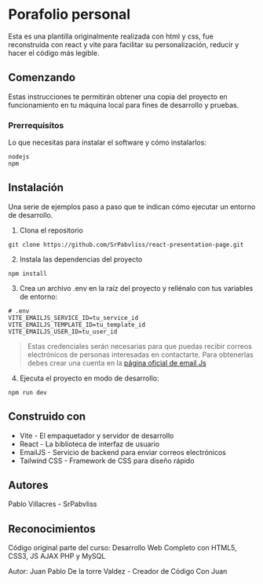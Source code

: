# Porafolio personal

Esta es una plantilla originalmente realizada con html y css, fue reconstruida con react y vite para facilitar su personalización, reducir y hacer el código más legible.

## Comenzando

Estas instrucciones te permitirán obtener una copia del proyecto en funcionamiento en tu máquina local para fines de desarrollo y pruebas.

### Prerrequisitos

Lo que necesitas para instalar el software y cómo instalarlos:

```
nodejs 
npm
```

## Instalación

Una serie de ejemplos paso a paso que te indican cómo ejecutar un entorno de desarrollo.

1. Clona el repositorio
```
git clone https://github.com/SrPabvliss/react-presentation-page.git
```

2. Instala las dependencias del proyecto
```
npm install
```

3. Crea un archivo .env en la raíz del proyecto y rellénalo con tus variables de entorno:
```
# .env
VITE_EMAILJS_SERVICE_ID=tu_service_id
VITE_EMAILJS_TEMPLATE_ID=tu_template_id
VITE_EMAILJS_USER_ID=tu_user_id
```

> Estas credenciales serán necesarias para que puedas recibir correos electrónicos de personas interesadas en contactarte. Para obtenerlas debes crear una cuenta en la [página oficial de email Js](https://www.emailjs.com/docs/) 


4. Ejecuta el proyecto en modo de desarrollo: 
```
npm run dev
```

## Construido con
* Vite - El empaquetador y servidor de desarrollo
* React - La biblioteca de interfaz de usuario
* EmailJS - Servicio de backend para enviar correos electrónicos
* Tailwind CSS - Framework de CSS para diseño rápido

## Autores
Pablo Villacres - SrPabvliss

## Reconocimientos
Código original parte del curso: 
Desarrollo Web Completo con HTML5, CSS3, JS AJAX PHP y MySQL

Autor: Juan Pablo De la torre Valdez - Creador de Código Con Juan